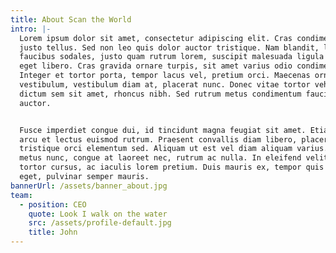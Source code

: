 ```yaml
---
title: About Scan the World
intro: |-
  Lorem ipsum dolor sit amet, consectetur adipiscing elit. Cras condimentum
  justo tellus. Sed non leo quis dolor auctor tristique. Nam blandit, lacus id
  faucibus sodales, justo quam rutrum lorem, suscipit malesuada ligula tellus
  eget libero. Cras gravida ornare turpis, sit amet varius odio condimentum non.
  Integer et tortor porta, tempor lacus vel, pretium orci. Maecenas ornare ante
  vestibulum, vestibulum diam at, placerat nunc. Donec vitae tortor vehicula,
  dictum sem sit amet, rhoncus nibh. Sed rutrum metus condimentum faucibus
  auctor.


  Fusce imperdiet congue dui, id tincidunt magna feugiat sit amet. Etiam vitae
  arcu et lectus euismod rutrum. Praesent convallis diam libero, placerat
  tristique orci elementum sed. Aliquam ut est vel diam aliquam varius. Etiam
  metus nunc, congue at laoreet nec, rutrum ac nulla. In eleifend velit sit amet
  tortor cursus, ac iaculis lorem pretium. Duis mauris ex, tempor quis velit
  eget, pulvinar semper mauris.
bannerUrl: /assets/banner_about.jpg
team:
  - position: CEO
    quote: Look I walk on the water
    src: /assets/profile-default.jpg
    title: John
---
```


